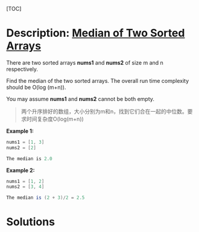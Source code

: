 [TOC]

# Description: [Median of Two Sorted Arrays](https://leetcode.com/problems/median-of-two-sorted-arrays/)

There are two sorted arrays **nums1** and **nums2** of size m and n respectively.

Find the median of the two sorted arrays. The overall run time complexity should be O(log (m+n)).

You may assume **nums1** and **nums2** cannot be both empty.

> 两个升序排好的数组，大小分别为m和n，找到它们合在一起的中位数。要求时间复杂度O(log(m+n))

**Example 1:**

```java
nums1 = [1, 3]
nums2 = [2]

The median is 2.0
```

**Example 2:**

```java
nums1 = [1, 2]
nums2 = [3, 4]

The median is (2 + 3)/2 = 2.5
```

# Solutions

